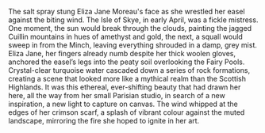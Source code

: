 The salt spray stung Eliza Jane Moreau's face as she wrestled her easel against the biting wind. The Isle of Skye, in early April, was a fickle mistress. One moment, the sun would break through the clouds, painting the jagged Cuillin mountains in hues of amethyst and gold, the next, a squall would sweep in from the Minch, leaving everything shrouded in a damp, grey mist.  Eliza Jane, her fingers already numb despite her thick woolen gloves, anchored the easel’s legs into the peaty soil overlooking the Fairy Pools.  Crystal-clear turquoise water cascaded down a series of rock formations, creating a scene that looked more like a mythical realm than the Scottish Highlands.  It was this ethereal, ever-shifting beauty that had drawn her here, all the way from her small Parisian studio, in search of a new inspiration, a new light to capture on canvas.  The wind whipped at the edges of her crimson scarf, a splash of vibrant colour against the muted landscape, mirroring the fire she hoped to ignite in her art.
